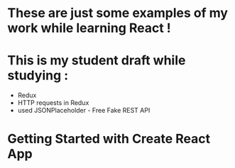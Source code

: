 # These are just some examples of my work while learning React !

# This is my student draft while studying :

- Redux
- HTTP requests in Redux
- used JSONPlaceholder - Free Fake REST API

# Getting Started with Create React App

